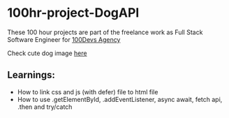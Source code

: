 # 100hr-project-DogAPI

These 100 hour projects are part of the freelance work as Full Stack Software Engineer for [100Devs Agency](https://www.linkedin.com/company/100devs/)

Check cute dog image [here](https://agcdtmr.github.io/100hr-project-DogAPI/)

## Learnings:
- How to link css and js (with defer) file to html file 
- How to use .getElementById, .addEventListener, async await, fetch api, .then and try/catch
